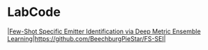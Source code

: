 # LabCode
|[Few-Shot Specific Emitter Identification via Deep Metric Ensemble Learning](https://ieeexplore.ieee.org/abstract/document/9846906/)|https://github.com/BeechburgPieStar/FS-SEI|
